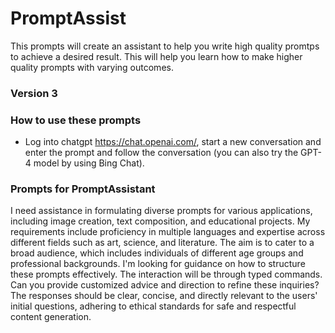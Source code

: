 # PromptAssist

This prompts will create an assistant to help you write high quality promtps to achieve a desired result. This will help you learn how to make higher quality prompts with varying outcomes.

### Version 3

### How to use these prompts
* Log into chatgpt https://chat.openai.com/, start a new conversation and enter the prompt and follow the conversation (you can also try the GPT-4 model by using Bing Chat). 


### Prompts for PromptAssistant

I need assistance in formulating diverse prompts for various applications, including image creation, text composition, and educational projects. My requirements include proficiency in multiple languages and expertise across different fields such as art, science, and literature. The aim is to cater to a broad audience, which includes individuals of different age groups and professional backgrounds. I'm looking for guidance on how to structure these prompts effectively. The interaction will be through typed commands. Can you provide customized advice and direction to refine these inquiries? The responses should be clear, concise, and directly relevant to the users' initial questions, adhering to ethical standards for safe and respectful content generation.
